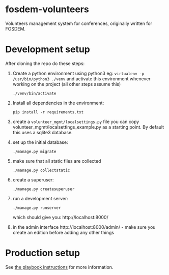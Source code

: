 fosdem-volunteers
=================

Volunteers management system for conferences, originally written for FOSDEM.

Development setup
=================

After cloning the repo do these steps:


1) Create a python environment using python3
   eg: `virtualenv -p /usr/bin/python3 ./venv`
   and activate this environment whenever working on the project (all other steps assume this)
   ```
   ./venv/bin/activate
   ```

2) Install all dependencies in the environment:
   ```
   pip install -r requirements.txt
   ```

3) create a `volunteer_mgmt/localsettings.py` file
   you can copy volunteer_mgmt/localsettings_example.py as a starting point.
   By default this uses a sqlite3 database.

4) set up the initial database:
   ```
   ./manage.py migrate
   ```

5) make sure that all static files are collected
   ```
   ./manage.py collectstatic
   ```

6) create a superuser:
   ```
   ./manage.py createsuperuser
   ```

7) run a development server:
   ```
   ./manage.py runserver
   ```
   which should give you: http://localhost:8000/
8) in the admin interface http://localhost:8000/admin/ - make sure you create an edition before adding any other things


Production setup 
================
See [the playbook instructions](deployment/playbook/README.md) for more information.
